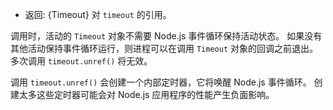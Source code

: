 <!-- YAML
added: v0.9.1
-->

* 返回: {Timeout} 对 `timeout` 的引用。

调用时，活动的 `Timeout` 对象不需要 Node.js 事件循环保持活动状态。 
如果没有其他活动保持事件循环运行，则进程可以在调用 `Timeout` 对象的回调之前退出。 
多次调用 `timeout.unref()` 将无效。

调用 `timeout.unref()` 会创建一个内部定时器，它将唤醒 Node.js 事件循环。 
创建太多这些定时器可能会对 Node.js 应用程序的性能产生负面影响。


